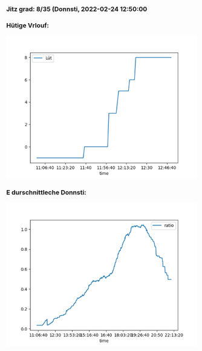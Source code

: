 ### Jitz grad: 8/35 (Donnsti, 2022-02-24 12:50:00

### Hütige Vrlouf:
![Graph](Today.png)

### E durschnittleche Donnsti:
![Graph](Donnsti.png)